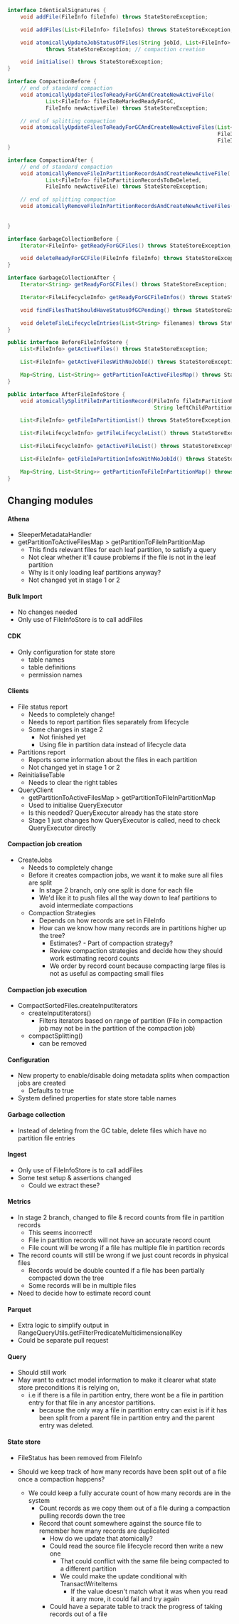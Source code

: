 ```java
interface IdenticalSignatures {
    void addFile(FileInfo fileInfo) throws StateStoreException;

    void addFiles(List<FileInfo> fileInfos) throws StateStoreException;

    void atomicallyUpdateJobStatusOfFiles(String jobId, List<FileInfo> fileInfos)
            throws StateStoreException; // compaction creation

    void initialise() throws StateStoreException;
}

interface CompactionBefore {
    // end of standard compaction
    void atomicallyUpdateFilesToReadyForGCAndCreateNewActiveFile(
            List<FileInfo> filesToBeMarkedReadyForGC,
            FileInfo newActiveFile) throws StateStoreException;

    // end of splitting compaction
    void atomicallyUpdateFilesToReadyForGCAndCreateNewActiveFiles(List<FileInfo> filesToBeMarkedReadyForGC,
                                                                  FileInfo leftFileInfo,
                                                                  FileInfo rightFileInfo) throws StateStoreException;
}

interface CompactionAfter {
    // end of standard compaction
    void atomicallyRemoveFileInPartitionRecordsAndCreateNewActiveFile(
            List<FileInfo> fileInPartitionRecordsToBeDeleted,
            FileInfo newActiveFile) throws StateStoreException;

    // end of splitting compaction
    void atomicallyRemoveFileInPartitionRecordsAndCreateNewActiveFiles(List<FileInfo> fileInPartitionRecordsToBeDeleted,
                                                                       FileInfo leftFileInfo,
                                                                       FileInfo rightFileInfo) throws StateStoreException;
}

interface GarbageCollectionBefore {
    Iterator<FileInfo> getReadyForGCFiles() throws StateStoreException;

    void deleteReadyForGCFile(FileInfo fileInfo) throws StateStoreException;
}

interface GarbageCollectionAfter {
    Iterator<String> getReadyForGCFiles() throws StateStoreException;

    Iterator<FileLifecycleInfo> getReadyForGCFileInfos() throws StateStoreException;

    void findFilesThatShouldHaveStatusOfGCPending() throws StateStoreException;

    void deleteFileLifecycleEntries(List<String> filenames) throws StateStoreException;
}

public interface BeforeFileInfoStore {
    List<FileInfo> getActiveFiles() throws StateStoreException;

    List<FileInfo> getActiveFilesWithNoJobId() throws StateStoreException; // compaction creation

    Map<String, List<String>> getPartitionToActiveFilesMap() throws StateStoreException;
}

public interface AfterFileInfoStore {
    void atomicallySplitFileInPartitionRecord(FileInfo fileInPartitionRecordToBeSplit,
                                              String leftChildPartitionId, String rightChildPartitionId) throws StateStoreException; // metadata split

    List<FileInfo> getFileInPartitionList() throws StateStoreException;

    List<FileLifecycleInfo> getFileLifecycleList() throws StateStoreException;

    List<FileLifecycleInfo> getActiveFileList() throws StateStoreException;

    List<FileInfo> getFileInPartitionInfosWithNoJobId() throws StateStoreException;

    Map<String, List<String>> getPartitionToFileInPartitionMap() throws StateStoreException;
}
```

## Changing modules

#### Athena

- SleeperMetadataHandler
- getPartitionToActiveFilesMap > getPartitionToFileInPartitionMap
    - This finds relevant files for each leaf partition, to satisfy a query
    - Not clear whether it'll cause problems if the file is not in the leaf partition
    - Why is it only loading leaf partitions anyway?
    - Not changed yet in stage 1 or 2

#### Bulk Import

- No changes needed
- Only use of FileInfoStore is to call addFiles

#### CDK

- Only configuration for state store
    - table names
    - table definitions
    - permission names

#### Clients

- File status report
    - Needs to completely change!
    - Needs to report partition files separately from lifecycle
    - Some changes in stage 2
        - Not finished yet
        - Using file in partition data instead of lifecycle data
- Partitions report
    - Reports some information about the files in each partition
    - Not changed yet in stage 1 or 2
- ReinitialiseTable
    - Needs to clear the right tables
- QueryClient
    - getPartitionToActiveFilesMap > getPartitionToFileInPartitionMap
    - Used to initialise QueryExecutor
    - Is this needed? QueryExecutor already has the state store
    - Stage 1 just changes how QueryExecutor is called, need to check QueryExecutor directly

#### Compaction job creation

- CreateJobs
    - Needs to completely change
    - Before it creates compaction jobs, we want it to make sure all files are split
        - In stage 2 branch, only one split is done for each file
        - We'd like it to push files all the way down to leaf partitions to avoid intermediate compactions
    - Compaction Strategies
        - Depends on how records are set in FileInfo
        - How can we know how many records are in partitions higher up the tree?
            - Estimates? - Part of compaction strategy?
            - Review compaction strategies and decide how they should work estimating record counts
            - We order by record count because compacting large files is not as useful as compacting small files

#### Compaction job execution

- CompactSortedFiles.createInputIterators
    - createInputIterators()
        - Filters iterators based on range of partition (File in compaction job may not be in the partition of the
          compaction job)
    - compactSplitting()
        - can be removed

#### Configuration

- New property to enable/disable doing metadata splits when compaction jobs are created
    - Defaults to true
- System defined properties for state store table names

#### Garbage collection

- Instead of deleting from the GC table, delete files which have no partition file entries

#### Ingest

- Only use of FileInfoStore is to call addFiles
- Some test setup & assertions changed
    - Could we extract these?

#### Metrics

- In stage 2 branch, changed to file & record counts from file in partition records
    - This seems incorrect!
    - File in partition records will not have an accurate record count
    - File count will be wrong if a file has multiple file in partition records
- The record counts will still be wrong if we just count records in physical files
    - Records would be double counted if a file has been partially compacted down the tree
    - Some records will be in multiple files
- Need to decide how to estimate record count

#### Parquet

- Extra logic to simplify output in RangeQueryUtils.getFilterPredicateMultidimensionalKey
- Could be separate pull request

#### Query

- Should still work
- May want to extract model information to make it clearer what state store preconditions it is relying on,
  - i.e if there is a file in partition entry, there wont be a file in partition entry for that file in any ancestor partitions.
    - because the only way a file in partition entry can exist is if it has been split from a parent file in partition entry and the parent entry was deleted.

#### State store

- FileStatus has been removed from FileInfo

- Should we keep track of how many records have been split out of a file once a compaction happens?
    - We could keep a fully accurate count of how many records are in the system
        - Count records as we copy them out of a file during a compaction pulling records down the tree
        - Record that count somewhere against the source file to remember how many records are duplicated
            - How do we update that atomically?
            - Could read the source file lifecycle record then write a new one
                - That could conflict with the same file being compacted to a different partition
                - We could make the update conditional with TransactWriteItems
                    - If the value doesn't match what it was when you read it any more, it could fail and try again
            - Could have a separate table to track the progress of taking records out of a file
